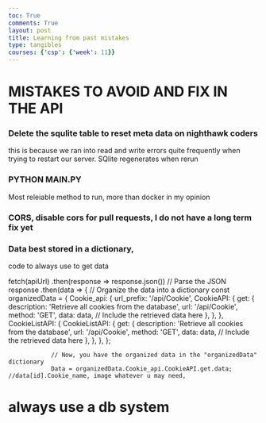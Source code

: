 ```yaml
---
toc: True
comments: True
layout: post
title: Learning from past mistakes
type: tangibles
courses: {'csp': {'week': 11}}
---
```


# MISTAKES TO AVOID AND FIX IN THE API

### Delete the squlite table to reset meta data on nighthawk coders

this is because we ran into read and write errors quite frequently when trying to restart our server.
SQlite regenerates when rerun



### PYTHON MAIN.PY

Most releiable method to run, more than docker in my opinion


### CORS, disable cors for pull requests, I do not have a long term fix yet

### Data best stored in a dictionary, 

code to always use to get data

 fetch(apiUrl)
            .then(response => response.json()) // Parse the JSON response
            .then(data => {
                // Organize the data into a dictionary
                const organizedData = {
                    Cookie_api: {
                        url_prefix: '/api/Cookie',
                        CookieAPI: {
                            get: {
                                description: 'Retrieve all cookies from the database',
                                url: '/api/Cookie',
                                method: 'GET',
                                data: data, // Include the retrieved data here
                            },
                        },
                    },
                    CookieListAPI: {
                        CookieListAPI: {
                            get: {
                                description: 'Retrieve all cookies from the database',
                                url: '/api/Cookie',
                                method: 'GET',
                                data: data, // Include the retrieved data here
                            },
                        },
                    },
                };

                // Now, you have the organized data in the "organizedData" dictionary
                Data = organizedData.Cookie_api.CookieAPI.get.data; //data[id].Cookie_name, image whatever u may need,

# always use a db system
